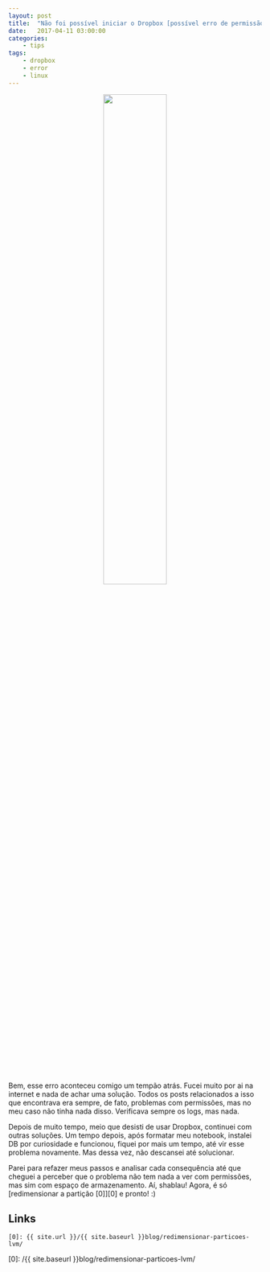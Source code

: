 ```yaml
---
layout: post
title:	"Não foi possível iniciar o Dropbox [possível erro de permissão]"
date:	2017-04-11 03:00:00
categories:
    - tips
tags:
    - dropbox
    - error
    - linux
---
```


<div style="text-align: center;">
    <img src="/{{ site.baseurl }}images/posts/2017/03.png" style="width:50%;" />
</div>

Bem, esse erro aconteceu comigo um tempão atrás. Fucei muito por ai na internet e nada de achar uma solução. Todos os posts relacionados a isso que encontrava era sempre, de fato, problemas com permissões, mas no meu caso não tinha nada disso. Verificava sempre os logs, mas nada.

Depois de muito tempo, meio que desisti de usar Dropbox, continuei com outras soluções. Um tempo depois, após formatar meu notebook, instalei DB por curiosidade e funcionou, fiquei por mais um tempo, até vir esse problema novamente. Mas dessa vez, não descansei até solucionar.

Parei para refazer meus passos e analisar cada consequência até que cheguei a perceber que o problema não tem nada a ver com permissões, mas sim com espaço de armazenamento. Aí, shablau! Agora, é só [redimensionar a partição \[0\]][0] e pronto! :)

## Links

~~~
[0]: {{ site.url }}/{{ site.baseurl }}blog/redimensionar-particoes-lvm/
~~~

[0]: /{{ site.baseurl }}blog/redimensionar-particoes-lvm/
